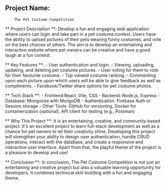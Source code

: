    
 ## Project Name:
        The Pet Costume Competition
  
 ** Project Description **:
        Develop a fun and engaging web application where users can login and take part in a pet costume contest. Users have the ability to upload pictures of their pets wearing funny costumes, and vote on the best choices of others. The aim is to develop an entertaining and interactive website where pet owners can be creative and have a good laugh at a fun contest.

 ** Key Features **:
        - User authentication and login.
        - Viewing, uploading, updating, and deleting pet costume pictures.
        - User voting for them to vote for their favourite costume.
        - Top viewed costume ranking.
        - Commenting upon each picture upon which users will be able to give feedback as well as compliments.
        - Facebook/Twitter share options for pet costume photos.

 ** Tech Stack **:
        - Frontend:React, Vite, CSS
        - Backend: Node.js, Express
        - Database: Mongoose with MongoDB
        - Authentication: Firebase Auth or Session storage
        - Other Tools: GitHub for versioning, Docker for containerization (optional), API client for testing (e.g., Postman)
    
 ** Why This Project **:
        It is an entertaining, creative, and community-based project. It's an excellent project to learn full-stack development as well as a chance for pet owners to let their creativity shine. Developing this project will strengthen your ability to design user authentication, handle CRUD operations, interact with the database, and create a responsive and interactive user interface. Apart from that, the playful theme of the project is a pleasure to develop and use!


 ** Conclusion **:
       In conclusion, The Pet Costume Competition is not just an entertaining and creative project but also a valuable learning opportunity for developers. It combines technical skill-building with a fun and engaging theme.

 

